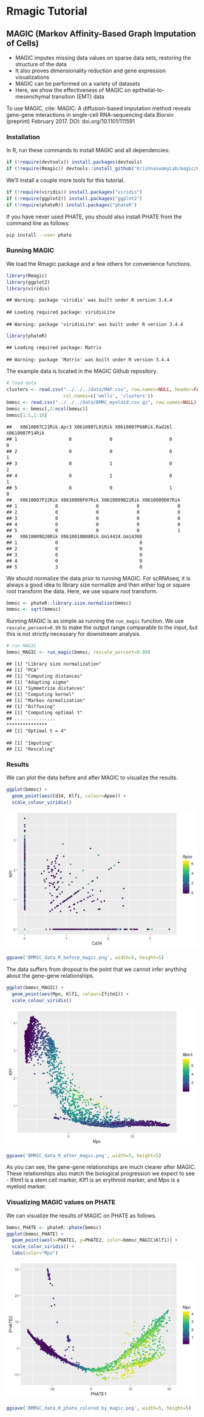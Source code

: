 Rmagic Tutorial
================

<!-- README.md is generated from README.Rmd. Please edit that file -->

## MAGIC (Markov Affinity-Based Graph Imputation of Cells)

  - MAGIC imputes missing data values on sparse data sets, restoring the
    structure of the data
  - It also proves dimensionality reduction and gene expression
    visualizations
  - MAGIC can be performed on a variety of datasets
  - Here, we show the effectiveness of MAGIC on
    epithelial-to-mesenchymal transition (EMT) data

To use MAGIC, cite: MAGIC: A diffusion-based imputation method reveals
gene-gene interactions in single-cell RNA-sequencing data Biorxiv
(preprint) February 2017. DOI: doi.org/10.1101/111591

### Installation

In R, run these commands to install MAGIC and all dependencies:

``` r
if (!require(devtools)) install.packages(devtools)
if (!require(Rmagic)) devtools::install_github("KrishnaswamyLab/magic/R")
```

We’ll install a couple more tools for this tutorial.

``` r
if (!require(viridis)) install.packages("viridis")
if (!require(ggplot2)) install.packages("ggplot2")
if (!require(phateR)) install.packages("phateR")
```

If you have never used PHATE, you should also install PHATE from the
command line as follows:

``` bash
pip install --user phate
```

### Running MAGIC

We load the Rmagic package and a few others for convenience functions.

``` r
library(Rmagic)
library(ggplot2)
library(viridis)
```

    ## Warning: package 'viridis' was built under R version 3.4.4

    ## Loading required package: viridisLite

    ## Warning: package 'viridisLite' was built under R version 3.4.4

``` r
library(phateR)
```

    ## Loading required package: Matrix

    ## Warning: package 'Matrix' was built under R version 3.4.4

The example data is located in the MAGIC Github repository.

``` r
# load data
clusters <- read.csv("../../../data/MAP.csv", row.names=NULL, header=FALSE,
                     col.names=c('wells', 'clusters'))
bmmsc <- read.csv("../../../data/BMMC_myeloid.csv.gz", row.names=NULL)
bmmsc <- bmmsc[,2:ncol(bmmsc)]
bmmsc[1:5,1:10]
```

    ##   X0610007C21Rik.Apr3 X0610007L01Rik X0610007P08Rik.Rad26l X0610007P14Rik
    ## 1                   0              0                     0              0
    ## 2                   0              0                     0              1
    ## 3                   0              1                     0              2
    ## 4                   0              1                     0              1
    ## 5                   0              0                     1              0
    ##   X0610007P22Rik X0610008F07Rik X0610009B22Rik X0610009D07Rik
    ## 1              0              0              0              0
    ## 2              0              0              0              0
    ## 3              0              0              0              0
    ## 4              0              0              0              0
    ## 5              0              0              0              1
    ##   X0610009O20Rik X0610010B08Rik.Gm14434.Gm14308
    ## 1              0                              0
    ## 2              0                              0
    ## 3              0                              0
    ## 4              0                              0
    ## 5              3                              0

We should normalize the data prior to running MAGIC. For scRNAseq, it is
always a good idea to library size normalize and then either log or
square root transform the data. Here, we use square root transform.

``` r
bmmsc <- phateR::library.size.normalize(bmmsc)
bmmsc <- sqrt(bmmsc)
```

Running MAGIC is as simple as running the `run_magic` function. We use
`rescale_percent=0.99` to make the output range comparable to the input,
but this is not strictly necessary for downstream analysis.

``` r
# run MAGIC
bmmsc_MAGIC <- run_magic(bmmsc, rescale_percent=0.99)
```

    ## [1] "Library size normalization"
    ## [1] "PCA"
    ## [1] "Computing distances"
    ## [1] "Adapting sigma"
    ## [1] "Symmetrize distances"
    ## [1] "Computing kernel"
    ## [1] "Markov normalization"
    ## [1] "Diffusing"
    ## [1] "Computing optimal t"
    ## ...............
    ***************
    ## [1] "Optimal t = 4"

    ## [1] "Imputing"
    ## [1] "Rescaling"

### Results

We can plot the data before and after MAGIC to visualize the results.

``` r
ggplot(bmmsc) +
  geom_point(aes(Cd34, Klf1, colour=Apoe)) + 
  scale_colour_viridis()
```

![](bonemarrow_tutorial_files/figure-gfm/unnamed-chunk-8-1.png)<!-- -->

``` r
ggsave('BMMSC_data_R_before_magic.png', width=5, height=5)
```

The data suffers from dropout to the point that we cannot infer anything
about the gene-gene relationships.

``` r
ggplot(bmmsc_MAGIC) +
  geom_point(aes(Mpo, Klf1, colour=Ifitm1)) + 
  scale_colour_viridis()
```

![](bonemarrow_tutorial_files/figure-gfm/unnamed-chunk-9-1.png)<!-- -->

``` r
ggsave('BMMSC_data_R_after_magic.png', width=5, height=5)
```

As you can see, the gene-gene relationships are much clearer after
MAGIC. These relationships also match the biological progression we
expect to see - Ifitm1 is a stem cell marker, Klf1 is an erythroid
marker, and Mpo is a myeloid marker.

### Visualizing MAGIC values on PHATE

We can visualize the results of MAGIC on PHATE as follows.

``` r
bmmsc_PHATE <- phateR::phate(bmmsc)
ggplot(bmmsc_PHATE) +
  geom_point(aes(x=PHATE1, y=PHATE2, color=bmmsc_MAGIC$Klf1)) +
  scale_color_viridis() +
  labs(color="Mpo")
```

![](bonemarrow_tutorial_files/figure-gfm/unnamed-chunk-10-1.png)<!-- -->

``` r
ggsave('BMMSC_data_R_phate_colored_by_magic.png', width=5, height=5)
```
